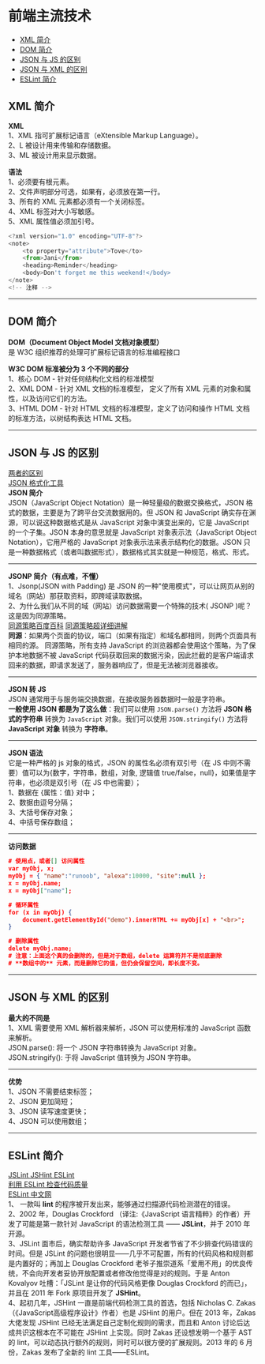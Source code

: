 # 前端主流技术
* <a href="#XML 简介">XML 简介</a>
* <a href="#DOM简介">DOM 简介</a>
* <a href="#JSON 与 JS 的区别">JSON 与 JS 的区别</a>
* <a href="#JSON 与 XML 的区别">JSON 与 XML 的区别</a>
* <a href="#ESLint 简介">ESLint 简介</a>

<a name="XML 简介"></a>
## XML 简介
**XML**  
1、XML 指可扩展标记语言（eXtensible Markup Language）。  
2、L 被设计用来传输和存储数据。  
3、ML 被设计用来显示数据。  

**语法**  
1、必须要有根元素。  
2、文件声明部分可选，如果有，必须放在第一行。  
3、所有的 XML 元素都必须有一个关闭标签。  
4、XML 标签对大小写敏感。  
5、XML 属性值必须加引号。  

```js
<?xml version="1.0" encoding="UTF-8"?>
<note>
    <to property="attribute">Tove</to>
    <from>Jani</from>
    <heading>Reminder</heading>
    <body>Don't forget me this weekend!</body>
</note>
<!-- 注释 -->
```
****
<a name="DOM简介"></a>

## DOM 简介
**DOM（Document Object Model 文档对象模型）**  
是 W3C 组织推荐的处理可扩展标记语言的标准编程接口

**W3C DOM 标准被分为 3 个不同的部分**  
1、核心 DOM - 针对任何结构化文档的标准模型  
2、XML DOM - 针对 XML 文档的标准模型， 定义了所有 XML 元素的对象和属性，以及访问它们的方法。  
3、HTML DOM - 针对 HTML 文档的标准模型，定义了访问和操作 HTML 文档的标准方法，以树结构表达 HTML 文档。  
****
<a name="JSON 与 JS 的区别"></a>
## JSON 与 JS 的区别
[两者的区别](https://blog.csdn.net/hbwang_716/article/details/88529043)  
[JSON 格式化工具](http://c.runoob.com/front-end/53)  
**JSON 简介**  
JSON（JavaScript Object Notation）是一种轻量级的数据交换格式，JSON 格式的数据，主要是为了跨平台交流数据用的。但 JSON 和 JavaScript 确实存在渊源，可以说这种数据格式是从 JavaScript 对象中演变出来的，它是 JavaScript 的一个子集。JSON 本身的意思就是 JavaScript 对象表示法（JavaScript Object Notation），它用严格的 JavaScript 对象表示法来表示结构化的数据。JSON 只是一种数据格式（或者叫数据形式），数据格式其实就是一种规范，格式、形式。
****
**JSONP 简介（有点难，不懂）**  
1、Jsonp(JSON with Padding) 是 JSON 的一种"使用模式"，可以让网页从别的域名（网站）那获取资料，即跨域读取数据。  
2、为什么我们从不同的域（网站）访问数据需要一个特殊的技术( JSONP )呢？这是因为同源策略。  
[同源策略百度百科](https://baike.baidu.com/item/%E5%90%8C%E6%BA%90%E7%AD%96%E7%95%A5/3927875?fr=aladdin)
[同源策略超详细讲解](https://www.cnblogs.com/rain-chenwei/p/9520240.html)  
**同源**：如果两个页面的协议，端口（如果有指定）和域名都相同，则两个页面具有相同的源。
同源策略，所有支持 JavaScript 的浏览器都会使用这个策略，为了保护本地数据不被 JavaScript 代码获取回来的数据污染，因此拦截的是客户端请求回来的数据，即请求发送了，服务器响应了，但是无法被浏览器接收。
****
**JSON 转 JS**  
JSON 通常用于与服务端交换数据，在接收服务器数据时一般是字符串。  
**一般使用 JSON 都是为了这么做**：我们可以使用 `JSON.parse()` 方法将 **JSON 格式的字符串** 转换为 `JavaScript` 对象。我们可以使用 `JSON.stringify()` 方法将 **JavaScript 对象** 转换为 **字符串**。
****
**JSON 语法**  
它是一种严格的 js 对象的格式，JSON 的属性名必须有双引号（在 JS 中则不需要）值可以为{数字，字符串，数组，对象, 逻辑值 true/false，null}，如果值是字符串，也必须是双引号（在 JS 中也需要）；  
1、数据在 {属性：值} 对中；  
2、数据由逗号分隔；  
3、大括号保存对象；  
4、中括号保存数组；
****
**访问数据**
```json
# 使用点，或者[] 访问属性
var myObj, x; 
myObj = { "name":"runoob", "alexa":10000, "site":null }; 
x = myObj.name;  
x = myObj["name"];

# 循环属性
for (x in myObj) {
    document.getElementById("demo").innerHTML += myObj[x] + "<br>"; 
}

# 删除属性
delete myObj.name;  
# 注意：上面这个真的会删除的，但是对于数组，delete 运算符并不是彻底删除 
# **数组中的** 元素，而是删除它的值，但仍会保留空间，即长度不变。
```
****
<a name="JSON 与 XML 的区别"></a>
## JSON 与 XML 的区别
**最大的不同是**  
1、XML 需要使用 XML 解析器来解析，JSON 可以使用标准的 JavaScript 函数来解析。  
JSON.parse(): 将一个 JSON 字符串转换为 JavaScript 对象。  
JSON.stringify(): 于将 JavaScript 值转换为 JSON 字符串。  
****
**优势**  
1、JSON 不需要结束标签；  
2、JSON 更加简短；  
3、JSON 读写速度更快；  
4、JSON 可以使用数组；  
****
<a name="ESLint 简介"></a>
## ESLint 简介
[JSLint JSHint ESLint](https://www.jianshu.com/p/933b6b6a84c9)  
[利用 ESLint 检查代码质量](https://morning.work/page/maintainable-nodejs/getting-started-with-eslint.html)  
[ESLint 中文网](https://cn.eslint.org/)  
1、 一款叫 **lint** 的程序被开发出来，能够通过扫描源代码检测潜在的错误。  
2、2002 年，Douglas Crockford （译注:《JavaScript 语言精粹》的作者）开发了可能是第一款针对 JavaScript 的语法检测工具 —— **JSLint**，并于 2010 年开源。  
3、JSLint 面市后，确实帮助许多 JavaScript 开发者节省了不少排查代码错误的时间。但是 JSLint 的问题也很明显——几乎不可配置，所有的代码风格和规则都是内置好的；再加上 Douglas Crockford 老爷子推崇道系「爱用不用」的优良传统，不会向开发者妥协开放配置或者修改他觉得是对的规则。于是 Anton Kovalyov 吐槽：「JSLint 是让你的代码风格更像 Douglas Crockford 的而已」，并且在 2011 年 Fork 原项目开发了 **JSHint**。  
4、起初几年，JSHint 一直是前端代码检测工具的首选，包括 Nicholas C. Zakas （《JavaScript高级程序设计》作者）也是 JSHint 的用户。但在 2013 年，Zakas 大佬发现 JSHint 已经无法满足自己定制化规则的需求，而且和 Anton 讨论后达成共识这根本在不可能在 JSHint 上实现。同时 Zakas 还设想发明一个基于 AST 的 lint，可以动态执行额外的规则，同时可以很方便的扩展规则。2013 年的 6 月份，Zakas 发布了全新的 lint 工具——ESLint。